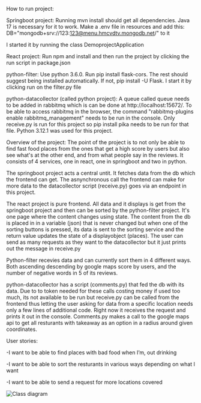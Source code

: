 How to run project:

Springboot project:
Running mvn install should get all dependencies. Java 17 is necessary for it to work.
Make a .env file in resources and add this: DB="mongodb+srv://123:123@menu.hmcvdtv.mongodb.net/" to it

I started it by running the class DemoprojectApplication

React project: 
Run npm and install and then run the project by clicking the run script in package.json

python-filter:
Use python 3.6.0. Run pip install flask-cors. The rest should suggest being installed automatically. If not, pip install -U Flask.
I start it by clicking run on the filter.py file

python-datacollector (called python project):
A queue called queue needs to be added in rabbitmq which is can be done at http://localhost:15672/. To be able to access rabbitmq in the browser, the command "rabbitmq-plugins enable rabbitmq_management" needs to be run in the console. Only receive.py is run for this project so pip install pika needs to be run for that file.
Python 3.12.1 was used for this project.






Overview of the project:
The point of the project is to not only be able to find fast food places from the ones that get a high score by users but also see what's at the other end, and from what people say in the reviews.
It consists of 4 services, one in react, one in springboot and two in python.

The springboot project acts a central untit. It fetches data from the db which the frontend can get. 
The asnynchronous call the frontend can make for more data to the datacollector script (receive.py) goes via an endpoint in this project.

The react project is pure frontend. All data and it displays is get from the springboot project and then can be sorted by the python-filter project. It's one page where the content changes using state. 
The content from the db is placed in in a variable (json) that is never changed but when one of the sorting buttons is pressed, its data is sent to the sorting service and the return value updates the state of a displayobject (places). The user can send as many requests as they want to the datacollector but it just prints out the message in receive.py

Python-filter recevies data and can currently sort them in 4 different ways. Both ascending descending by google maps score by users, and the number of negative words in 5 of its reviews.

python-datacollector has a script (comments.py) that fed the db with its data. Due to to token needed for these calls costing money if used too much, its not available to be run but receive.py can be called from the frontend thus letting the user asking for data from a specific location needs only a few lines of additional code. Right now it receives the request and prints it out in the console.
Comments.py makes a call to the google maps api to get all resturants with takeaway as an option in a radius around given coordinates. 



User stories:

-I want to be able to find places with bad food when I’m, out drinking

-I want to be able to sort the resturants in various ways depending on what I want

-I want to be able to send a request for more locations covered






![Class diagram](https://github.com/haggau15/greasyfood/assets/18140390/29420148-4e79-44e8-97fe-7be342ba3ef5)




